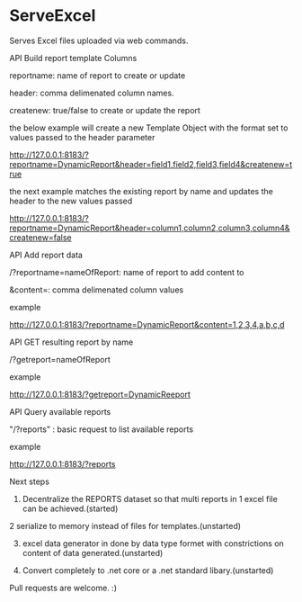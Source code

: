 # ServeExcel
Serves Excel files uploaded via web commands.

API Build report template Columns

<Parameter> reportname: name of report to create or update

<Parameter> header: comma delimenated column names.

<Parameter> createnew: true/false to create or update the report

the below example will create a new Template Object with the format set to values passed to the header parameter

http://127.0.0.1:8183/?reportname=DynamicReport&header=field1,field2,field3,field4&createnew=true


the next example matches the existing report by name and updates the header to the new values passed

http://127.0.0.1:8183/?reportname=DynamicReport&header=column1,column2,column3,column4&createnew=false

API Add report data

<Parameter> /?reportname=nameOfReport: name of report to add content to

<Parameter> &content=: comma delimenated column values

example

http://127.0.0.1:8183/?reportname=DynamicReport&content=1,2,3,4,a,b,c,d

API GET resulting report by name

<Parameter> /?getreport=nameOfReport

example

http://127.0.0.1:8183/?getreport=DynamicReeport

API Query available reports

<Parameter> "/?reports" : basic request to list available reports

example

http://127.0.0.1:8183/?reports


Next steps

1. Decentralize the REPORTS dataset so that multi reports in 1 excel file can be achieved.(started)

2 serialize to memory instead of files for templates.(unstarted)

3. excel data generator in done by data type formet with constrictions on  content of data generated.(unstarted)

4. Convert completely to .net core or a .net standard libary.(unstarted)

Pull requests are welcome. :)

